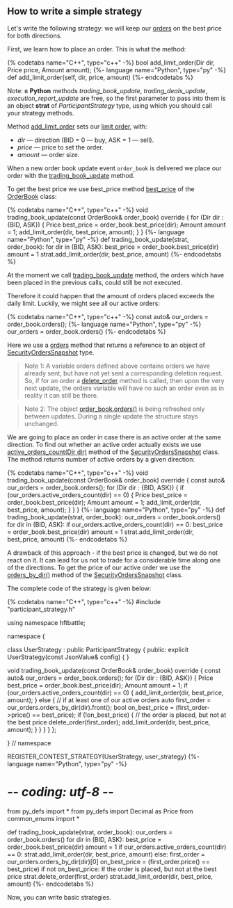 ## How to write a simple strategy

Let's write the following strategy: we will keep our [orders](/terms.md#order) on the best price for both directions.

First, we learn how to place an order.
This is what the method:

{% codetabs name="C++", type="c++" -%}
bool add_limit_order(Dir dir, Price price, Amount amount);
{%- language name="Python", type="py" -%}
def add_limit_order(self, dir, price, amount)
{%- endcodetabs %}

Note: в **Python** methods *trading_book_update*, *trading_deals_update*, *execution_report_update* are free, so the first parameter to pass into them is an object **strat** of *ParticipantStrategy* type, using which you should call your strategy methods.

Method [add_limit_order](/api/ParticipantStrategy.md#add_limit_order) sets our [limit order](/terms.md#limit_order), with:

- *dir* — direction (BID = 0 — buy, ASK = 1 — sell).
- *price* — price to set the order.
- *amount* — order size.

When a new order book update event `order_book` is delivered we place our order with the [trading_book_update](/api/ParticipantStrategy.md#trading_book_update) method.

To get the best price we use best_price method [best_price](/api/OrderBook.md#best_price) of the [OrderBook](/api/OrderBook.md) class:

{% codetabs name="C++", type="c++" -%}
void trading_book_update(const OrderBook& order_book) override {
  for (Dir dir : {BID, ASK}) {
    Price best_price = order_book.best_price(dir);
    Amount amount = 1;
    add_limit_order(dir, best_price, amount);
  }
}
{%- language name="Python", type="py" -%}
def trading_book_update(strat, order_book):
    for dir in (BID, ASK):
        best_price = order_book.best_price(dir)
        amount = 1
        strat.add_limit_order(dir, best_price, amount)
{%- endcodetabs %}

At the moment we call [trading_book_update](/api/ParticipantStrategy.md#trading_book_update) method, the orders which have been placed in the previous calls, could still be not executed.

Therefore it could happen that the amount of orders placed exceeds the daily limit.
Luckily, we might see all our active orders:

{% codetabs name="C++", type="c++" -%}
const auto& our_orders = order_book.orders();
{%- language name="Python", type="py" -%}
our_orders = order_book.orders()
{%- endcodetabs %}

Here we use a [orders](/api/OrderBook.md#orders) method that returns a reference to an object of [SecurityOrdersSnapshot](/api/SecurityOrdersSnapshot.md) type.

> Note 1: A variable orders defined above contains orders we have already sent, but have not yet sent a corresponding deletion request.
> So, if for an order a [delete_order](/api/ParticipantStrategy.md#delete_order) method is called, then upon the very next update, the orders variable will have no such an order even as in reality it can still be there.

> Note 2: The object [order_book.orders()](/api/OrderBook.md#orders) is being refreshed only between updates. During a single update the structure stays unchanged.

We are going to place an order in case there is an active order at the same direction.
To find out whether an active order actually exists we use [active_orders_count(Dir dir)](/api/SecurityOrdersSnapshot.md#active_orders_count) method of the [SecurityOrdersSnapshot](/api/SecurityOrdersSnapshot.md) class. The method returns number of active orders by a given direction:

{% codetabs name="C++", type="c++" -%}
void trading_book_update(const OrderBook& order_book) override {
  const auto& our_orders = order_book.orders();
  for (Dir dir : {BID, ASK}) {
    if (our_orders.active_orders_count(dir) == 0) {
      Price best_price = order_book.best_price(dir);
      Amount amount = 1;
      add_limit_order(dir, best_price, amount);
    }
  }
}
{%- language name="Python", type="py" -%}
def trading_book_update(strat, order_book):
    our_orders = order_book.orders()
    for dir in (BID, ASK):
        if our_orders.active_orders_count(dir) == 0:
            best_price = order_book.best_price(dir)
            amount = 1
            strat.add_limit_order(dir, best_price, amount)
{%- endcodetabs %}

A drawback of this approach - if the best price is changed, but we do not react on it.
It can lead for us not to trade for a considerable time along one of the directions.
To get the price of our active order we use the [orders_by_dir()](/api/SecurityOrdersSnapshot.md#orders_by_dir) method of the [SecurityOrdersSnapshot](/api/SecurityOrdersSnapshot.md#) class.

The complete code of the strategy is given below:

{% codetabs name="C++", type="c++" -%}
#include "participant_strategy.h"

using namespace hftbattle;

namespace {

class UserStrategy : public ParticipantStrategy {
public:
  explicit UserStrategy(const JsonValue& config) { }

  void trading_book_update(const OrderBook& order_book) override {
    const auto& our_orders = order_book.orders();
    for (Dir dir : {BID, ASK}) {
      Price best_price = order_book.best_price(dir);
      Amount amount = 1;
      if (our_orders.active_orders_count(dir) == 0) {
        add_limit_order(dir, best_price, amount);
      } else {  // if at least one of our active orders
        auto first_order = our_orders.orders_by_dir(dir).front();
        bool on_best_price = (first_order->price() == best_price);
        if (!on_best_price) { // the order is placed, but not at the best price
          delete_order(first_order);
          add_limit_order(dir, best_price, amount);
        }
      }
    }
  }
};

}  // namespace

REGISTER_CONTEST_STRATEGY(UserStrategy, user_strategy)
{%- language name="Python", type="py" -%}
# -*- coding: utf-8 -*-

from py_defs import *
from py_defs import Decimal as Price
from common_enums import *


def trading_book_update(strat, order_book):
    our_orders = order_book.orders()
    for dir in (BID, ASK):
        best_price = order_book.best_price(dir)
        amount = 1
        if our_orders.active_orders_count(dir) == 0:
            strat.add_limit_order(dir, best_price, amount)
        else:
            first_order = our_orders.orders_by_dir(dir)[0]
            on_best_price = (first_order.price() == best_price)
            if not on_best_price:  # the order is placed, but not at the best price
                strat.delete_order(first_order)
                strat.add_limit_order(dir, best_price, amount)
{%- endcodetabs %}

Now, you can write basic strategies.
